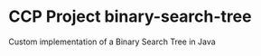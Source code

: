 CCP Project
binary-search-tree
==================

Custom implementation of a Binary Search Tree in Java
